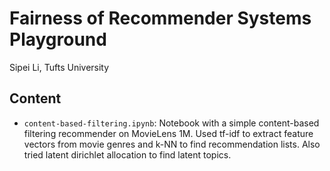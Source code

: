 # Fairness of Recommender Systems Playground

Sipei Li, Tufts University

## Content

* `content-based-filtering.ipynb`: Notebook with a simple content-based filtering recommender on MovieLens 1M. Used tf-idf to extract feature vectors from movie genres and k-NN to find recommendation lists. Also tried latent dirichlet allocation to find latent topics.